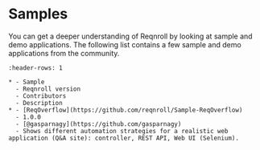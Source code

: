 # Samples

You can get a deeper understanding of Reqnroll by looking at sample and demo applications. The following list contains a few sample and demo applications from the community.

```{list-table}
:header-rows: 1

* - Sample
  - Reqnroll version
  - Contributors
  - Description
* - [ReqOverflow](https://github.com/reqnroll/Sample-ReqOverflow)
  - 1.0.0
  - [@gasparnagy](https://github.com/gasparnagy)
  - Shows different automation strategies for a realistic web application (Q&A site): controller, REST API, Web UI (Selenium).

```